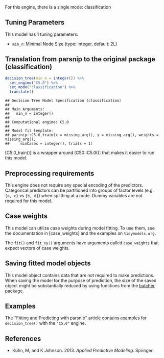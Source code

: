 


For this engine, there is a single mode: classification

## Tuning Parameters



This model has 1 tuning parameters:

- `min_n`: Minimal Node Size (type: integer, default: 2L)

## Translation from parsnip to the original package (classification)


```r
decision_tree(min_n = integer()) %>% 
  set_engine("C5.0") %>% 
  set_mode("classification") %>% 
  translate()
```

```
## Decision Tree Model Specification (classification)
## 
## Main Arguments:
##   min_n = integer()
## 
## Computational engine: C5.0 
## 
## Model fit template:
## parsnip::C5.0_train(x = missing_arg(), y = missing_arg(), weights = missing_arg(), 
##     minCases = integer(), trials = 1)
```

[C5.0_train()] is a wrapper around [C50::C5.0()] that makes it easier to run this model.

## Preprocessing requirements


This engine does not require any special encoding of the predictors. Categorical predictors can be partitioned into groups of factor levels (e.g. `{a, c}` vs `{b, d}`) when splitting at a node. Dummy variables are not required for this model. 

## Case weights


This model can utilize case weights during model fitting. To use them, see the documentation in [case_weights] and the examples on `tidymodels.org`. 

The `fit()` and `fit_xy()` arguments have arguments called `case_weights` that expect vectors of case weights. 

## Saving fitted model objects


This model object contains data that are not required to make predictions. When saving the model for the purpose of prediction, the size of the saved object might be substantially reduced by using functions from the [butcher](https://butcher.tidymodels.org) package.


## Examples 

The "Fitting and Predicting with parsnip" article contains [examples](https://parsnip.tidymodels.org/articles/articles/Examples.html#decision-tree-C5.0) for `decision_tree()` with the `"C5.0"` engine.

## References

-   Kuhn, M, and K Johnson. 2013. *Applied Predictive Modeling*. Springer.

